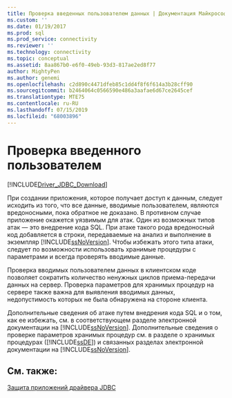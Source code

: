 ```yaml
---
title: Проверка введенных пользователем данных | Документация Майкрософт
ms.custom: ''
ms.date: 01/19/2017
ms.prod: sql
ms.prod_service: connectivity
ms.reviewer: ''
ms.technology: connectivity
ms.topic: conceptual
ms.assetid: 8aa867b0-e6f0-49eb-93d3-817ae2ed8f77
author: MightyPen
ms.author: genemi
ms.openlocfilehash: c2d890c4471dfeb85c1dd4f8f6f614a3b28cff90
ms.sourcegitcommit: b2464064c0566590e486a3aafae6d67ce2645cef
ms.translationtype: MTE75
ms.contentlocale: ru-RU
ms.lasthandoff: 07/15/2019
ms.locfileid: "68003896"
---
```

# <a name="validating-user-input"></a>Проверка введенного пользователем

[!INCLUDE[Driver_JDBC_Download](../../includes/driver_jdbc_download.md)]

При создании приложения, которое получает доступ к данным, следует исходить из того, что все данные, вводимые пользователем, являются вредоносными, пока обратное не доказано. В противном случае приложение окажется уязвимым для атак. Один из возможных типов атак — это внедрение кода SQL. При атаке такого рода вредоносный код добавляется в строки, передаваемые на анализ и выполнение в экземпляр [!INCLUDE[ssNoVersion](../../includes/ssnoversion-md.md)]. Чтобы избежать этого типа атаки, следует по возможности использовать хранимые процедуры с параметрами и всегда проверять вводимые данные.

Проверка вводимых пользователем данных в клиентском коде позволяет сократить количество ненужных циклов приема-передачи данных на сервер. Проверка параметров для хранимых процедур на сервере также важна для выявления вводимых данных, недопустимость которых не была обнаружена на стороне клиента.

Дополнительные сведения об атаке путем внедрения кода SQL и о том, как ее избежать, см. в соответствующем разделе электронной документации на [!INCLUDE[ssNoVersion](../../includes/ssnoversion-md.md)]. Дополнительные сведения о проверке параметров хранимых процедур см. в разделе о хранимых процедурах ([!INCLUDE[ssDE](../../includes/ssde_md.md)]) и связанных разделах электронной документации на [!INCLUDE[ssNoVersion](../../includes/ssnoversion-md.md)].

## <a name="see-also"></a>См. также:

[Защита приложений драйвера JDBC](../../connect/jdbc/securing-jdbc-driver-applications.md)
